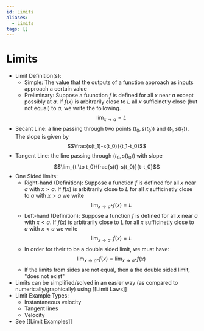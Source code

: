 ```yaml
---
id: Limits
aliases:
  - Limits
tags: []
---
```

# Limits
- Limit Definition(s):
    - Simple: The value that the outputs of a function approach as inputs approach a certain value
    - Preliminary: Suppose a fuunction $f$ is defined for all $x$ near $a$ except possibly at $a$. If $f(x)$ is arbitrarily close to $L$ all $x$ sufficinetly close (but not equal) to $a$, we write the following.
    $$\lim_{x \to a}=L$$
- Secant Line: a line passing through two points $(t_0, s(t_0))$ and $(t_1, s(t_1))$. The slope is given by
$$\frac{s(t_1)-s(t_0)}{t_1-t_0}$$
- Tangent Line: the line passing through $(t_0, s(t_0))$ with slope $$\lim_{t \to t_0}\frac{s(t)-s(t_0)}{t-t_0}$$
- One Sided limits:
    - Right-hand (Definition): Suppose a function $f$ is defined for all $x$ near $a$ with $x > a$. If $f(x)$ is arbitrarily close to $L$ for all $x$ sufficinetly close to $a$ with $x > a$ we write
    $$\lim_{x \to a^+}{f(x) = L}$$
    - Left-hand (Definition): Suppose a function $f$ is defined for all $x$ near $a$ with $x < a$. If $f(x)$ is arbitrarily close to $L$ for all $x$ sufficinetly close to $a$ with $x < a$ we write
    $$\lim_{x \to a^-}{f(x) = L}$$
    - In order for their to be a double sided limit, we must have:
    $$\lim_{x \to a^-}{f(x)} = \lim_{x \to a^+}{f(x)}$$
    - If the limits from sides are not equal, then a the double sided limit, "does not exist"
- Limits can be simplified/solved in an easier way (as compared to numerically/graphically) using [[Limit Laws]]
- Limit Example Types:
    - Instantaneous velocity
    - Tangent lines
    - Velocity
- See [[Limit Examples]]
